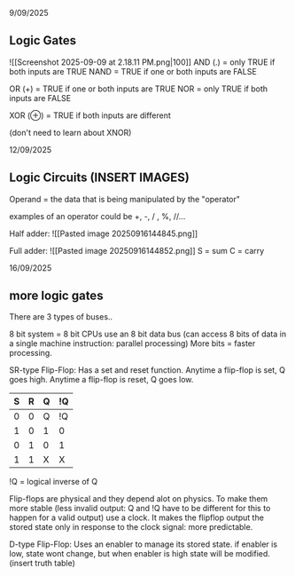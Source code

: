 
9/09/2025 

## Logic Gates

![[Screenshot 2025-09-09 at 2.18.11 PM.png|100]]
AND (.) = only TRUE if both inputs are TRUE
NAND = TRUE if one or both inputs are FALSE

OR (+) = TRUE if one or both inputs are TRUE
NOR = only TRUE if both inputs are FALSE

XOR (⊕) = TRUE if both inputs are different

(don't need to learn about XNOR)



12/09/2025

## Logic Circuits (INSERT IMAGES)

Operand = the data that is being manipulated by the "operator"

examples of an operator could be +, -, / , %, //... 

Half adder:
![[Pasted image 20250916144845.png]]

Full adder:
![[Pasted image 20250916144852.png]]
S = sum
C = carry

16/09/2025

##  more logic gates

There are 3 types of buses..

8 bit system = 8 bit CPUs use an 8 bit data bus (can access 8 bits of data in a single machine instruction: parallel processing) More bits = faster processing.

SR-type Flip-Flop: Has a set and reset function. Anytime a flip-flop is set, Q goes high. Anytime a flip-flop is reset, Q goes low. 

| S   | R   | Q   | !Q  |
| :-- | :-- | :-- | :-- |
| 0   | 0   | Q   | !Q  |
| 1   | 0   | 1   | 0   |
| 0   | 1   | 0   | 1   |
| 1   | 1   | X   | X   |
!Q = logical inverse of Q

Flip-flops are physical and they depend alot on physics. To make them more stable (less invalid output: Q and !Q have to be different for this to happen for a valid output) use a clock. It makes the flipflop output the stored state only in response to the clock signal: more predictable.


D-type Flip-Flop: Uses an enabler to manage its stored state. if enabler is low, state wont change, but when enabler is high state will be modified. 
(insert truth table)